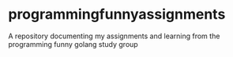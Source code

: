 # programmingfunnyassignments
A repository  documenting my assignments and learning from the programming funny golang study group
